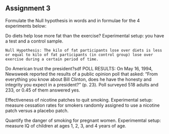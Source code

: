 ## Assignment 3

Formulate the Null hypothesis in words and in formulae for the 4 experiments below:

Do diets help lose more fat than the exercise?
Experimental setup: you have a test and a control sample.

	Null Hypothesis: The kilo of fat participants lose over diets is less or equal to kilo of fat participants (in control group) lose over exercise during a certain period of time. 
	

Do American trust the president?sdf
POLL RESULTS: On May 16, 1994, Newsweek reported the results of a public opinion poll that asked: “From everything you know about Bill Clinton, does he have the honesty and integrity you expect in a president?” (p. 23). Poll surveyed 518 adults and 233, or 0.45 of them answered yes.

Effectiveness of nicotine patches to quit smoking.
Experimental setup: measure cessation rates for smokers randomly assigned to use a nicotine patch versus a placebo patch.

Quantify the danger of smoking for pregnant women.
Experimemtal setup: measure IQ of children at ages 1, 2, 3, and 4 years of age.
